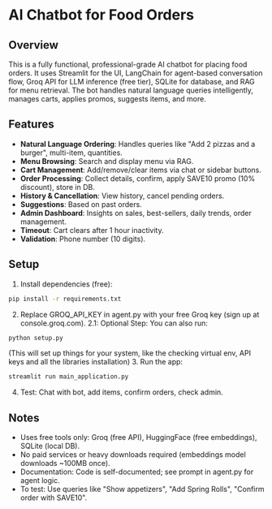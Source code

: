 # AI Chatbot for Food Orders

## Overview
This is a fully functional, professional-grade AI chatbot for placing food orders. It uses Streamlit for the UI, LangChain for agent-based conversation flow, Groq API for LLM inference (free tier), SQLite for database, and RAG for menu retrieval. The bot handles natural language queries intelligently, manages carts, applies promos, suggests items, and more.

## Features
- **Natural Language Ordering**: Handles queries like "Add 2 pizzas and a burger", multi-item, quantities.
- **Menu Browsing**: Search and display menu via RAG.
- **Cart Management**: Add/remove/clear items via chat or sidebar buttons.
- **Order Processing**: Collect details, confirm, apply SAVE10 promo (10% discount), store in DB.
- **History & Cancellation**: View history, cancel pending orders.
- **Suggestions**: Based on past orders.
- **Admin Dashboard**: Insights on sales, best-sellers, daily trends, order management.
- **Timeout**: Cart clears after 1 hour inactivity.
- **Validation**: Phone number (10 digits).

## Setup
1. Install dependencies (free):
```bash
pip install -r requirements.txt
```
2. Replace GROQ_API_KEY in agent.py with your free Groq key (sign up at console.groq.com).
2.1: Optional Step: You can also run:
```bash
python setup.py
```
(This will set up things for your system, like the checking virtual env, API keys and all the libraries installation)
3. Run the app:
```bash
streamlit run main_application.py
```

4. Test: Chat with bot, add items, confirm orders, check admin.

## Notes
- Uses free tools only: Groq (free API), HuggingFace (free embeddings), SQLite (local DB).
- No paid services or heavy downloads required (embeddings model downloads ~100MB once).
- Documentation: Code is self-documented; see prompt in agent.py for agent logic.
- To test: Use queries like "Show appetizers", "Add Spring Rolls", "Confirm order with SAVE10".